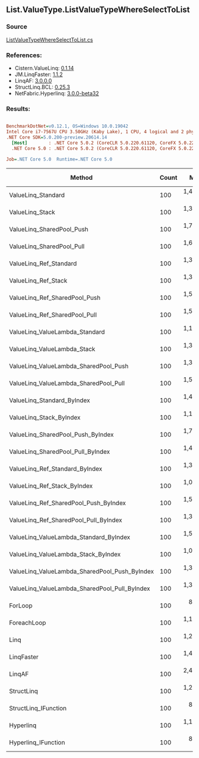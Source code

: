 ﻿## List.ValueType.ListValueTypeWhereSelectToList

### Source
[ListValueTypeWhereSelectToList.cs](../LinqBenchmarks/List/ValueType/ListValueTypeWhereSelectToList.cs)

### References:
- Cistern.ValueLinq: [0.1.14](https://www.nuget.org/packages/Cistern.ValueLinq/0.1.14)
- JM.LinqFaster: [1.1.2](https://www.nuget.org/packages/JM.LinqFaster/1.1.2)
- LinqAF: [3.0.0.0](https://www.nuget.org/packages/LinqAF/3.0.0.0)
- StructLinq.BCL: [0.25.3](https://www.nuget.org/packages/StructLinq.BCL/0.25.3)
- NetFabric.Hyperlinq: [3.0.0-beta32](https://www.nuget.org/packages/NetFabric.Hyperlinq/3.0.0-beta32)

### Results:
``` ini

BenchmarkDotNet=v0.12.1, OS=Windows 10.0.19042
Intel Core i7-7567U CPU 3.50GHz (Kaby Lake), 1 CPU, 4 logical and 2 physical cores
.NET Core SDK=5.0.200-preview.20614.14
  [Host]        : .NET Core 5.0.2 (CoreCLR 5.0.220.61120, CoreFX 5.0.220.61120), X64 RyuJIT
  .NET Core 5.0 : .NET Core 5.0.2 (CoreCLR 5.0.220.61120, CoreFX 5.0.220.61120), X64 RyuJIT

Job=.NET Core 5.0  Runtime=.NET Core 5.0  

```
|                                        Method | Count |       Mean |    Error |   StdDev | Ratio | RatioSD |  Gen 0 | Gen 1 | Gen 2 | Allocated |
|---------------------------------------------- |------ |-----------:|---------:|---------:|------:|--------:|-------:|------:|------:|----------:|
|                            ValueLinq_Standard |   100 | 1,430.7 ns |  8.05 ns |  6.72 ns |  1.60 |    0.01 | 2.4433 |     - |     - |   4.99 KB |
|                               ValueLinq_Stack |   100 | 1,395.4 ns |  9.96 ns |  8.32 ns |  1.56 |    0.01 | 0.9823 |     - |     - |   2.01 KB |
|                     ValueLinq_SharedPool_Push |   100 | 1,742.2 ns | 14.52 ns | 12.12 ns |  1.94 |    0.02 | 0.9823 |     - |     - |   2.01 KB |
|                     ValueLinq_SharedPool_Pull |   100 | 1,655.3 ns |  3.67 ns |  2.86 ns |  1.85 |    0.01 | 0.9823 |     - |     - |   2.01 KB |
|                        ValueLinq_Ref_Standard |   100 | 1,323.0 ns |  7.62 ns |  6.75 ns |  1.48 |    0.01 | 2.4433 |     - |     - |   4.99 KB |
|                           ValueLinq_Ref_Stack |   100 | 1,311.0 ns |  9.61 ns |  7.50 ns |  1.46 |    0.02 | 0.9823 |     - |     - |   2.01 KB |
|                 ValueLinq_Ref_SharedPool_Push |   100 | 1,562.4 ns |  5.77 ns |  5.11 ns |  1.74 |    0.01 | 0.9823 |     - |     - |   2.01 KB |
|                 ValueLinq_Ref_SharedPool_Pull |   100 | 1,577.1 ns |  7.05 ns |  6.60 ns |  1.76 |    0.01 | 0.9823 |     - |     - |   2.01 KB |
|                ValueLinq_ValueLambda_Standard |   100 | 1,119.6 ns |  9.06 ns |  7.56 ns |  1.25 |    0.01 | 2.4433 |     - |     - |   4.99 KB |
|                   ValueLinq_ValueLambda_Stack |   100 | 1,306.3 ns |  6.89 ns |  6.44 ns |  1.46 |    0.01 | 0.9823 |     - |     - |   2.01 KB |
|         ValueLinq_ValueLambda_SharedPool_Push |   100 | 1,383.0 ns |  8.65 ns |  7.22 ns |  1.54 |    0.01 | 0.9823 |     - |     - |   2.01 KB |
|         ValueLinq_ValueLambda_SharedPool_Pull |   100 | 1,514.8 ns |  9.74 ns |  8.63 ns |  1.69 |    0.01 | 0.9823 |     - |     - |   2.01 KB |
|                    ValueLinq_Standard_ByIndex |   100 | 1,428.1 ns | 11.88 ns | 10.53 ns |  1.59 |    0.02 | 2.4433 |     - |     - |   4.99 KB |
|                       ValueLinq_Stack_ByIndex |   100 | 1,188.8 ns |  7.54 ns |  7.05 ns |  1.33 |    0.01 | 0.9823 |     - |     - |   2.01 KB |
|             ValueLinq_SharedPool_Push_ByIndex |   100 | 1,740.2 ns |  9.35 ns |  7.81 ns |  1.94 |    0.01 | 0.9823 |     - |     - |   2.01 KB |
|             ValueLinq_SharedPool_Pull_ByIndex |   100 | 1,480.1 ns | 10.43 ns |  9.25 ns |  1.65 |    0.01 | 0.9823 |     - |     - |   2.01 KB |
|                ValueLinq_Ref_Standard_ByIndex |   100 | 1,337.2 ns |  9.36 ns |  7.82 ns |  1.49 |    0.01 | 2.4433 |     - |     - |   4.99 KB |
|                   ValueLinq_Ref_Stack_ByIndex |   100 | 1,094.1 ns |  5.62 ns |  4.69 ns |  1.22 |    0.01 | 0.9823 |     - |     - |   2.01 KB |
|         ValueLinq_Ref_SharedPool_Push_ByIndex |   100 | 1,571.8 ns |  3.94 ns |  3.29 ns |  1.75 |    0.01 | 0.9823 |     - |     - |   2.01 KB |
|         ValueLinq_Ref_SharedPool_Pull_ByIndex |   100 | 1,393.6 ns |  7.88 ns |  6.58 ns |  1.55 |    0.01 | 0.9823 |     - |     - |   2.01 KB |
|        ValueLinq_ValueLambda_Standard_ByIndex |   100 | 1,504.5 ns |  4.84 ns |  4.53 ns |  1.68 |    0.01 | 2.4433 |     - |     - |   4.99 KB |
|           ValueLinq_ValueLambda_Stack_ByIndex |   100 | 1,099.5 ns |  6.82 ns |  6.38 ns |  1.23 |    0.01 | 0.9823 |     - |     - |   2.01 KB |
| ValueLinq_ValueLambda_SharedPool_Push_ByIndex |   100 | 1,390.5 ns |  4.99 ns |  4.67 ns |  1.55 |    0.01 | 0.9823 |     - |     - |   2.01 KB |
| ValueLinq_ValueLambda_SharedPool_Pull_ByIndex |   100 | 1,324.9 ns |  8.07 ns |  7.55 ns |  1.48 |    0.01 | 0.9823 |     - |     - |   2.01 KB |
|                                       ForLoop |   100 |   895.6 ns |  6.37 ns |  5.96 ns |  1.00 |    0.00 | 2.4433 |     - |     - |   4.99 KB |
|                                   ForeachLoop |   100 | 1,101.4 ns | 10.53 ns |  9.85 ns |  1.23 |    0.01 | 2.4433 |     - |     - |   4.99 KB |
|                                          Linq |   100 | 1,291.4 ns | 12.82 ns | 11.99 ns |  1.44 |    0.02 | 2.5768 |     - |     - |   5.27 KB |
|                                    LinqFaster |   100 | 1,418.6 ns | 10.52 ns |  9.84 ns |  1.58 |    0.01 | 3.4237 |     - |     - |      7 KB |
|                                        LinqAF |   100 | 2,416.3 ns | 29.74 ns | 27.82 ns |  2.70 |    0.04 | 2.4414 |     - |     - |   4.99 KB |
|                                    StructLinq |   100 | 1,235.1 ns |  8.60 ns |  7.18 ns |  1.38 |    0.01 | 1.0319 |     - |     - |   2.11 KB |
|                          StructLinq_IFunction |   100 |   874.6 ns |  9.70 ns |  9.08 ns |  0.98 |    0.01 | 0.9823 |     - |     - |   2.01 KB |
|                                     Hyperlinq |   100 | 1,104.7 ns |  5.28 ns |  4.68 ns |  1.23 |    0.01 | 0.9823 |     - |     - |   2.01 KB |
|                           Hyperlinq_IFunction |   100 |   827.0 ns |  2.95 ns |  2.61 ns |  0.92 |    0.01 | 0.9823 |     - |     - |   2.01 KB |
